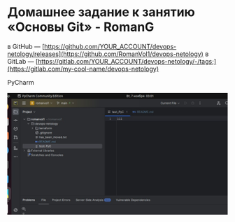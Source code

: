 # Домашнее задание к занятию «Основы Git» - RomanG


в GitHub — [https://github.com/YOUR_ACCOUNT/devops-netology/releases](https://github.com/RomanVol1/devops-netology)
в GitLab — [https://gitlab.com/YOUR_ACCOUNT/devops-netology/-/tags;](https://gitlab.com/my-cool-name/devops-netology)


PyCharm

![task4](https://github.com/RomanVol1/sysadm-homeworks/blob/devsys10/02-git-02-base/img/task4.jpg)
